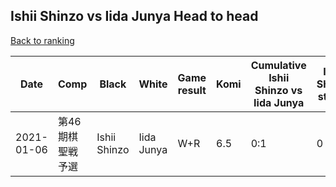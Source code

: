 ## Ishii Shinzo vs Iida Junya Head to head

[Back to ranking](../../index.md)




| **Date** | **Comp** | **Black** | **White** | **Game result** | **Komi** | **Cumulative Ishii Shinzo vs Iida Junya** | **Ishii Shinzo streak** | **Iida Junya streak** | 
| --- | --- | --- | --- | --- | --- | --- | --- | --- |
| 2021-01-06 | 第46期棋聖戦予選 | Ishii Shinzo | Iida Junya | W+R | 6.5 | 0:1 | 0 | 1 |




